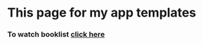 # This page for my app templates


### To watch booklist [click here](https://kopchikovich.github.io/booklist/index.html)
